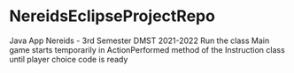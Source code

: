 # NereidsEclipseProjectRepo
  Java App Nereids - 3rd Semester DMST 2021-2022
  Run the class Main
  game starts temporarily in ActionPerformed method of the Instruction class until player choice code is ready
